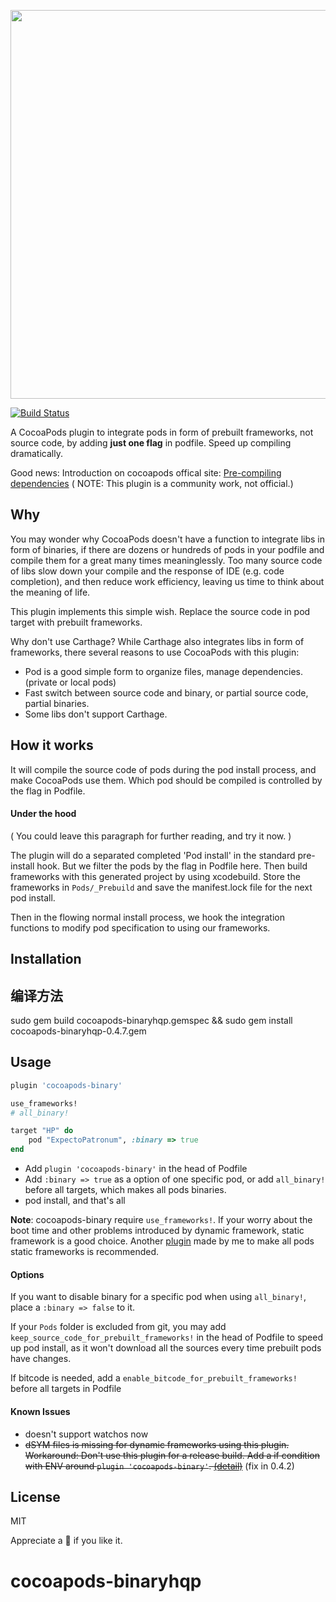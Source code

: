 <p align="center"><img src="/test/logo.png" width="622"></p>

[![Build Status](https://travis-ci.org/leavez/cocoapods-binary.svg?branch=master)](https://travis-ci.org/leavez/cocoapods-binary)

A CocoaPods plugin to integrate pods in form of prebuilt frameworks, not source code, by adding **just one flag** in podfile. Speed up compiling dramatically.

Good news: Introduction on cocoapods offical site: [Pre-compiling dependencies](http://guides.cocoapods.org/plugins/pre-compiling-dependencies.html) ( NOTE: This plugin is a community work, not official.)


## Why

You may wonder why CocoaPods doesn't have a function to integrate libs in form of binaries, if there are dozens or hundreds of pods in your podfile and compile them for a great many times meaninglessly. Too many source code of libs slow down your compile and the response of IDE (e.g. code completion), and then reduce work efficiency, leaving us time to think about the meaning of life.

This plugin implements this simple wish. Replace the source code in pod target with prebuilt frameworks.

Why don't use Carthage? While Carthage also integrates libs in form of frameworks, there several reasons to use CocoaPods with this plugin:

- Pod is a good simple form to organize files, manage dependencies. (private or local pods)
- Fast switch between source code and binary, or partial source code, partial binaries.
- Some libs don't support Carthage.

## How it works

It will compile the source code of pods during the pod install process, and make CocoaPods use them. Which pod should be compiled is controlled by the flag in Podfile.

#### Under the hood

( You could leave this paragraph for further reading, and try it now. )

The plugin will do a separated completed 'Pod install' in the standard pre-install hook. But we filter the pods by the flag in Podfile here. Then build frameworks with this generated project by using xcodebuild. Store the frameworks in `Pods/_Prebuild` and save the manifest.lock file for the next pod install.

Then in the flowing normal install process, we hook the integration functions to modify pod specification to using our frameworks.

## Installation

## 编译方法
sudo gem build cocoapods-binaryhqp.gemspec && sudo gem install cocoapods-binaryhqp-0.4.7.gem

## Usage

``` ruby
plugin 'cocoapods-binary'

use_frameworks!
# all_binary!

target "HP" do
    pod "ExpectoPatronum", :binary => true
end
```

- Add `plugin 'cocoapods-binary'` in the head of Podfile 
- Add `:binary => true` as a option of one specific pod, or add `all_binary!` before all targets, which makes all pods binaries.
- pod install, and that's all

**Note**: cocoapods-binary require `use_frameworks!`. If your worry about the boot time and other problems introduced by dynamic framework, static framework is a good choice. Another [plugin](https://github.com/leavez/cocoapods-static-swift-framework) made by me to make all pods static frameworks is recommended.

#### Options

If you want to disable binary for a specific pod when using `all_binary!`, place a `:binary => false` to it.

If your `Pods` folder is excluded from git, you may add `keep_source_code_for_prebuilt_frameworks!` in the head of Podfile to speed up pod install, as it won't download all the sources every time prebuilt pods have changes.

If bitcode is needed, add a `enable_bitcode_for_prebuilt_frameworks!` before all targets in Podfile


#### Known Issues

- doesn't support watchos now
- ~~dSYM files is missing for dynamic frameworks using this plugin. Workaround: Don't use this plugin for a release build. Add a if condition with ENV around `plugin 'cocoapods-binary'`. [(detail)](https://github.com/leavez/cocoapods-binary/issues/44)~~ (fix in 0.4.2)

## License

MIT

Appreciate a 🌟 if you like it. 

# cocoapods-binaryhqp


